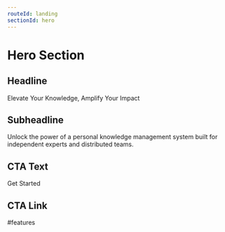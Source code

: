 ```yaml
---
routeId: landing
sectionId: hero
---
```

# Hero Section

## Headline
Elevate Your Knowledge, Amplify Your Impact

## Subheadline
Unlock the power of a personal knowledge management system built for independent experts and distributed teams.

## CTA Text
Get Started

## CTA Link
#features
